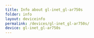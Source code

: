 ```yaml
---
title: Info about gl-inet_gl-ar750s
folder: info
layout: deviceinfo
permalink: /devices/gl-inet_gl-ar750s/
device: gl-inet_gl-ar750s
---
```

